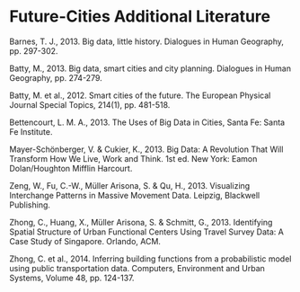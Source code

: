 # Future-Cities Additional Literature

Barnes, T. J., 2013. Big data, little history. Dialogues in Human Geography, pp. 297-302.

Batty, M., 2013. Big data, smart cities and city planning. Dialogues in Human Geography, pp. 274-279.

Batty, M. et al., 2012. Smart cities of the future. The European Physical Journal Special Topics, 214(1), pp. 481-518.

Bettencourt, L. M. A., 2013. The Uses of Big Data in Cities, Santa Fe: Santa Fe Institute.

Mayer-Schönberger, V. & Cukier, K., 2013. Big Data: A Revolution That Will Transform How We Live, Work and Think. 1st ed. New York: Eamon Dolan/Houghton Mifflin Harcourt.

Zeng, W., Fu, C.-W., Müller Arisona, S. & Qu, H., 2013. Visualizing Interchange Patterns in Massive Movement Data. Leipzig, Blackwell Publishing.

Zhong, C., Huang, X., Müller Arisona, S. & Schmitt, G., 2013. Identifying Spatial Structure of Urban Functional Centers Using Travel Survey Data: A Case Study of Singapore. Orlando, ACM.

Zhong, C. et al., 2014. Inferring building functions from a probabilistic model using public transportation data. Computers, Environment and Urban Systems, Volume 48, pp. 124-137.

